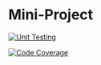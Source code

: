 # Mini-Project


[![Unit Testing](https://github.com/rohithakoduri/Mini-Project/actions/workflows/Unit_Testing.yml/badge.svg)](https://github.com/rohithakoduri/Mini-Project/actions/workflows/Unit_Testing.yml)

[![Code Coverage](https://github.com/rohithakoduri/Mini-Project/actions/workflows/code-coverage.yml/badge.svg)](https://github.com/rohithakoduri/Mini-Project/actions/workflows/code-coverage.yml)

